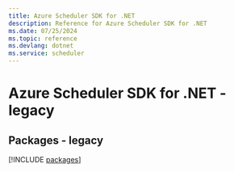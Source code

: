 ```yaml
---
title: Azure Scheduler SDK for .NET
description: Reference for Azure Scheduler SDK for .NET
ms.date: 07/25/2024
ms.topic: reference
ms.devlang: dotnet
ms.service: scheduler
---
```

# Azure Scheduler SDK for .NET - legacy
## Packages - legacy
[!INCLUDE [packages](scheduler-index.md)]